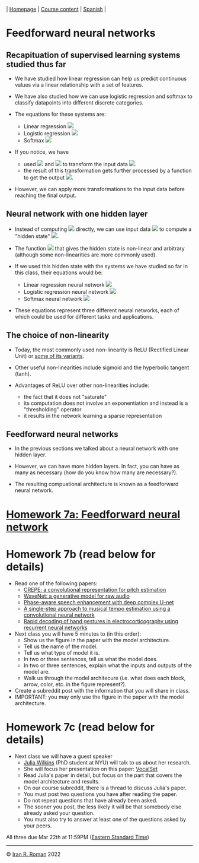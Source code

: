 | [Homepage](https://dl4genaudio.github.io) | [Course content](https://dl4genaudio.github.io/#course-content) | [Spanish](https://dl4genaudio-github-io.translate.goog/neural_network/?_x_tr_sl=auto&_x_tr_tl=es&_x_tr_hl=en&_x_tr_pto=wapp) |

# Feedforward neural networks

## Recapituation of supervised learning systems studied thus far

* We have studied how linear regression can help us predict continuous values via a linear relationship with a set of features.

* We have also studied how we can use logistic regression and softmax to classify datapoints into different discrete categories.

* The equations for these systems are:
    * Linear regression <img src="https://render.githubusercontent.com/render/math?math=\hat{y}_i = x_iW %2B b \in \mathbb{R}^{1x1}">
    * Logistic regression <img src="https://render.githubusercontent.com/render/math?math=\hat{y}_i = \sigma(x_iW %2B b) = \frac{1}{1 %2B e^{-(x_iW %2B b)}} \in \mathbb{R}^{1x1}">
    * Softmax <img src="https://render.githubusercontent.com/render/math?math=\hat{y}_i=softmax(x_iW %2B b) = \frac{e^{x_iW %2B b}}{\sum_je^{x_iW %2B b}} \in \mathbb{R}^{1xC}">
 
* If you notice, we have 
    * used <img src="https://render.githubusercontent.com/render/math?math=W"> and <img src="https://render.githubusercontent.com/render/math?math=b"> to transform the input data <img src="https://render.githubusercontent.com/render/math?math=x_i">.
    * the result of this transformation gets further processed by a function to get the output <img src="https://render.githubusercontent.com/render/math?math=\hat{y}_i">.

* However, we can apply more transformations to the input data before reaching the final output. 

## Neural network with one hidden layer

* Instead of computing <img src="https://render.githubusercontent.com/render/math?math=\hat{y}_i"> directly, we can use input data <img src="https://render.githubusercontent.com/render/math?math=x_i"> to compute a "hidden state" <img src="https://render.githubusercontent.com/render/math?math=h = f(x_iW %2B b) \mathbb{R}^{1xH}">. 

* The function <img src="https://render.githubusercontent.com/render/math?math=f()"> that gives the hidden state is non-linear and arbitrary (although some non-linearities are more commonly used).

* If we used this hidden state with the systems we have studied so far in this class, their equations would be:
    * Linear regression neural network <img src="https://render.githubusercontent.com/render/math?math=\hat{y}_i = h_iW %2B b \in \mathbb{R}^{1x1}">
    * Logistic regression neural network <img src="https://render.githubusercontent.com/render/math?math=\hat{y}_i = \sigma(h_iW %2B b) = \frac{1}{1 %2B e^{-(h_iW %2B b)}} \in \mathbb{R}^{1x1}">
    * Softmax neural network <img src="https://render.githubusercontent.com/render/math?math=\hat{y}_i=softmax(h_iW %2B b) = \frac{e^{h_iW %2B b}}{\sum_je^{h_iW %2B b}} \in \mathbb{R}^{1xC}">

* These equations represent three different neural networks, each of which could be used for different tasks and applications.

## The choice of non-linearity

* Today, the most commonly used non-linearity is ReLU (Rectified Linear Unit) or [some of its variants](https://en.wikipedia.org/wiki/Rectifier_(neural_networks)).

* Other useful non-linearities include sigmoid and the hyperbolic tangent (tanh).

* Advantages of ReLU over other non-linearities include:
    * the fact that it does not "saturate"
    * its computation does not involve an exponentiation and instead is a "thresholding" operator
    * it results in the network learning a sparse representation

## Feedforward neural networks

* In the previous sections we talked about a neural network with one hidden layer.

* However, we can have more hidden layers. In fact, you can have as many as necessary (how do you know how many are necessary?).

* The resulting compuational architecture is known as a feedforward neural network. 


# [Homework 7a: Feedforward neural network](https://colab.research.google.com/github/dl4genaudio/assignments/blob/main/nn.ipynb)

# Homework 7b (read below for details)

* Read one of the following papers:
    * [CREPE: a convolutional representation for pitch estimation](https://arxiv.org/abs/1802.06182)
    * [WaveNet: a generative model for raw audio](https://arxiv.org/abs/1609.03499)
    * [Phase-aware speech enhancement with deep complex U-net](https://openreview.net/pdf?id=SkeRTsAcYm)
    * [A single-step approach to musical tempo estimation using a convolutional neural network](https://www.tagtraum.com/download/2018_schreiber_tempo_cnn.pdf)
    * [Rapid decoding of hand gestures in electrocorticography using recurrent neural networks](https://www.frontiersin.org/articles/10.3389/fnins.2018.00555/full)
* Next class you will have 5 minutes to (in this order):
    * Show us the figure in the paper with the model architecture.
    * Tell us the name of the model.
    * Tell us what type of model it is.
    * In two or three sentences, tell us what the model does.
    * In two or three sentences, explain what the inputs and outputs of the model are.
    * Walk us through the model architecure (i.e. what does each block, arrow, color, etc. in the figure represent?).
* Create a subreddit post with the information that you will share in class.
* IMPORTANT: you may only use the figure in the paper with the model architecture.

# Homework 7c (read below for details)

* Next class we will have a guest speaker
    * [Julia Wilkins](https://steinhardt.nyu.edu/people/julia-wilkins) (PhD student at NYU) will talk to us about her research.
    * She will focus her presentation on this paper: [VocalSet](https://pseeth.github.io/public/papers/wilkins_seetharaman_ismir18.pdf)
    * Read Julia's paper in detail, but focus on the part that covers the model architecture and results. 
    * On our course subreddit, there is a thread to discuss Julia's paper. 
    * You must post two questions you have after reading the paper. 
    * Do not repeat questions that have already been asked.
    * The sooner you post, the less likely it will be that somebody else already asked your question. 
    * You must also try to answer at least one of the questions asked by your peers.


All three due Mar 22th at 11:59PM ([Eastern Standard Time](https://www.timeanddate.com/time/zones/et))

___

&copy; [Iran R. Roman](https://iranroman.github.io) 2022

